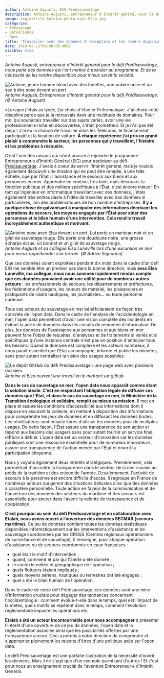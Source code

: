 ```yaml
---
author: Antoine Augusti, EIG Prédisauvetage
description: Antoine Augusti, entrepreneur d'intérêt général pour le défi Prédisauvetage, nous parle des données qui l'ont motivé à postuler au programme. Et de  la nécessité de les rendre disponible en open data pour mieux servir la société.
image: img/article-Antoine-photo-avec-Elsa.jpg
categories:
- Témoignage
- Datascience
- Open
title: 'Travailler avec des données d''exception et les rendre disponibles : retour d''expérience d''Antoine Augusti'
date: 2018-06-11T00:00:00.000Z
visible: true
---
```


_Antoine Augusti, entrepreneur d'intérêt général pour le défi
Prédisauvetage, nous parle des données qui l'ont motivé à postuler au
programme.  Et de la nécessité de les rendre disponibles pour mieux
servir la société._

![Antoine, jeune homme blond avec des lunettes, une polaire noire et un sac à dos pose devant un port](/img/antoine-augusti.png)
_Antoine Augusti, Entrepreneur d'intérêt général pour le défi Prédisauvetage. (© Antoine Augusti)_

«Lorsque j'étais au lycée, j'ai choisi d'étudier l'informatique.
J'ai choisi cette discpline parce que je la retrouvais dans une
multitude de domaines. Pour moi qui souhaitais travailler sur des
sujets variés, avoir une vie professionnelle riche en découvertes,
c'était prometteur. Et je n'ai pas été déçu ! J'ai eu la chance de
travailler dans les Télécoms, le financement participatif et la
location de voiture. **À chaque expérience j'ai pris un grand plaisir
à comprendre le secteur, les personnes qui y travaillent, l'histoire
et les problèmes à résoudre.**

C’est l'une des raisons qui m’ont poussé à rejoindre le programme
Entrepreneur·e d’Intérêt Général (EIG) pour participer au défi
[Prédisauvetage](/defis/predisauvetage/). J'avais
à coeur de servir l'intérêt général, mais je voulais également
découvrir une mission qui ne peut être remplie, à une telle échelle,
que par l’État : l'assistance et le secours aux biens et aux personnes
en mer. Apprendre en continu, très bien, mais découvrir la fonction
publique et des métiers spécifiques à l’État, c'est encore mieux ! En
tant qu'ingénieur en informatique travaillant avec des données,
j'étais également très enthousiaste à l'idée de travailler avec des
données si particulières, loin des problématiques de bon nombre
d'entreprises. **Il y a quelque chose de galvanisant à manipuler des
informations décrivant les opérations de secours, les moyens engagés
par l'État pour aider des personnes et le bilan humain d'une
intervention. Cela rend le travail incroyablement authentique et
motivant.**

![Antoine pose avec Elsa devant un port. Lui porte un manteau noir et un gilet de sauvetage rouge. Elle porte une doudoune noire, une grosse écharpe écrue, un bonnet et un gilet de sauvetage rouge.](/img/article-Antoine-photo-avec-Elsa.jpg)
_Antoine Augusti et sa collègue Elsa Luneville lors d'une excursion en mer pour mieux appréhender leur terrain. (© Adrien Signorino)_

Que ces données soient exploitées pendant dix mois dans le cadre
d’un défi EIG me semble être un premier pas dans la bonne direction,
mais **avec Elsa Luneville, ma collègue, nous nous sommes rapidement
rendus compte que ces données pouvaient avoir une utilité pour de
nombreux autres acteurs** : les professionnels du secours, les
départements et préfectures, les fédérations d'usagers, les loueurs de
matériel, les plaisanciers et pratiquants de loisirs nautiques, les
journalistes...  ou toute personne curieuse.

Tous ces acteurs du sauvetage en mer bénéficieraient de façon très
concrète de l’open data. Dans le cadre de l'analyse de
l'accidentologie en mer, l'open data permettrait d'avoir une vision complète
des incidents en évitant la perte de données dans les circuits de
remontée d’information.  De plus, les données de l'assistance aux
personnes et aux biens en mer peuvent faire l'objet de requêtes,
d'analyses et de traitements si variés et si spécifiques qu'une
instance centrale n'est pas en position d'anticiper tous les besoins.
Quand le domaine est complexe et les acteurs nombreux, il nous paraît
essentiel que l'État accompagne, informe et publie les données,
sans pour autant centraliser la vision des usages possibles.

![Le dépôt GitHub du défi Prédisauvetage : une page web avec plusieurs
dossiers](/img/article-Antoine-github-Prédisauvetage.png) _Antoine et
Elsa ouvrent leur travail en le mettant sur github._

**Dans le cas du sauvetage en mer, l'open data nous apparaît comme
étant la solution idéale.  C’est en respectant l’obligation légale de
diffuser ces données que l'État, et dans le cas du sauvetage en mer,
le Ministère de la Transition écologique et solidaire, remplit au
mieux sa mission.** Il met en place et assure les conditions
d’accessibilité aux informations dont il dispose en assurant la
collecte, en mettant à disposition des informations pour comprendre les
jeux de données et en diffusant les données brutes. Les réutilisateurs
sont ensuite libres d'utiliser les données pour de multiples usages.
De cette façon, l'État assure une transparence de son action et répond
aux besoins des usagers sans pour autant fournir un service final,
difficile à définir. L'open data est un vecteur d'innovation car les
données publiques sont une ressource essentielle pour de nombreux
innovateurs, assure une transparence de l'action menée par l'État et
nourrit la participation citoyenne.

Nous y voyons également deux intérêts stratégiques. Premièrement, cela permettrait d'accroître la transparence dans le
secteur de la mer soumis au poids de la tradition et des enjeux de l'armée.
Deuxièmement, l'activité de secours à la personne
est encore difficile d'accès. Il regroupe en France de nombreux
acteurs qui gèrent des situations délicates ainsi que des données à
caractère personnelle. Toute action en faveur de la communication
et de l'ouverture des données des secteurs du maritime et des secours est
essentielle pour ancrer dans l'avenir la volonté de transparence et de coopération.

**C’est pourquoi au sein du défi Prédisauvetage et en collaboration avec
Etalab, nous avons œuvré à l’ouverture des données SECMAR (secours maritime).** Ce jeu de données
contient toutes les données statistiques disponibles informatiquement
sur les interventions d'assistance et de sauvetage coordonnées par les CROSS
(Centres régionaux opérationnels de surveillance et de sauvetage).
Il renseigne, pour chaque opération d'assistance ou de secours coordonnée en eaux
françaises :
- quel était le motif d'intervention ;
- quand, comment et par qui l'alerte a été donnée ;
- le contexte météo et géographique de l'opération ;
- quels flotteurs étaient impliqués ;
- quels moyens aériens, nautiques ou terrestres ont été engagés ;
- quel a été le bilan humain de l'opération.

Dans le cadre de notre défi Prédisauvetage, ces données sont une mine d'information
cruciale pour dégager des tendances concernant l'accidentologie : comment évolue-t-elle
dans le temps, quel est l'impact de la météo, quels motifs se répètent dans le temps,
comment l'évolution réglementaire impacte les opérations etc.

**Etalab a été un acteur incontournable pour nous accompagner** à présenter l'intérêt d'une ouverture
de ce jeu de données, l'open data et la réglementation associée ainsi que les possibilités
offertes par une transparence accrue. Ceci a permis à notre direction de comprendre et s'approprier
pleinement les raisons d'êtres d'une politique axée sur l'open data.

Le défi Prédisauvetage est une parfaite illustration de la nécessité
d'ouvrir les données.  Mais il ne s'agit que d'un exemple parmi tant
d'autres ! Et c'est pour nous un enseignement crucial de l'aventure
Entrepreneur·e d'Intérêt Général.
